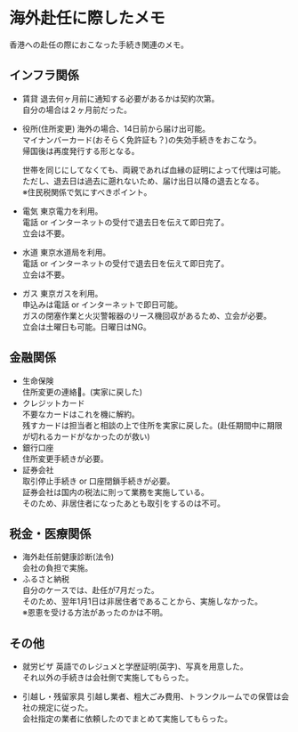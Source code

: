 # 海外赴任に際したメモ

香港への赴任の際におこなった手続き関連のメモ。  

## インフラ関係
- 賃貸
    退去何ヶ月前に通知する必要があるかは契約次第。  
    自分の場合は２ヶ月前だった。  
- 役所(住所変更)
    海外の場合、14日前から届け出可能。  
    マイナンバーカード(おそらく免許証も？)の失効手続きをおこなう。  
    帰国後は再度発行する形となる。  

    世帯を同じにしてなくても、両親であれば血縁の証明によって代理は可能。  
    ただし、退去日は過去に遡れないため、届け出日以降の退去となる。  
    ※住民税関係で気にすべきポイント。
- 電気
    東京電力を利用。  
    電話 or インターネットの受付で退去日を伝えて即日完了。  
    立会は不要。
- 水道
    東京水道局を利用。  
    電話 or インターネットの受付で退去日を伝えて即日完了。  
    立会は不要。
- ガス
    東京ガスを利用。  
    申込みは電話 or インターネットで即日可能。  
    ガスの閉塞作業と火災警報器のリース機回収があるため、立会が必要。  
    立会は土曜日も可能。日曜日はNG。  
## 金融関係
- 生命保険  
    住所変更の連絡。(実家に戻した)
- クレジットカード  
    不要なカードはこれを機に解約。  
    残すカードは担当者と相談の上で住所を実家に戻した。(赴任期間中に期限が切れるカードがなかったのが救い)   
- 銀行口座  
    住所変更手続きが必要。  
- 証券会社  
    取引停止手続き or 口座閉鎖手続きが必要。  
    証券会社は国内の税法に則って業務を実施している。  
    そのため、非居住者になったあとも取引をするのは不可。  

## 税金・医療関係
- 海外赴任前健康診断(法令)  
    会社の負担で実施。  
- ふるさと納税  
    自分のケースでは、赴任が7月だった。  
    そのため、翌年1月1日は非居住者であることから、実施しなかった。  
    ※恩恵を受ける方法があったのかは不明。  

## その他
- 就労ビザ
    英語でのレジュメと学歴証明(英字)、写真を用意した。  
    それ以外の手続きは会社側で実施してもらった。  

- 引越し・残留家具
    引越し業者、粗大ごみ費用、トランクルームでの保管は会社の規定に従った。  
    会社指定の業者に依頼したのでまとめて実施してもらった。  
